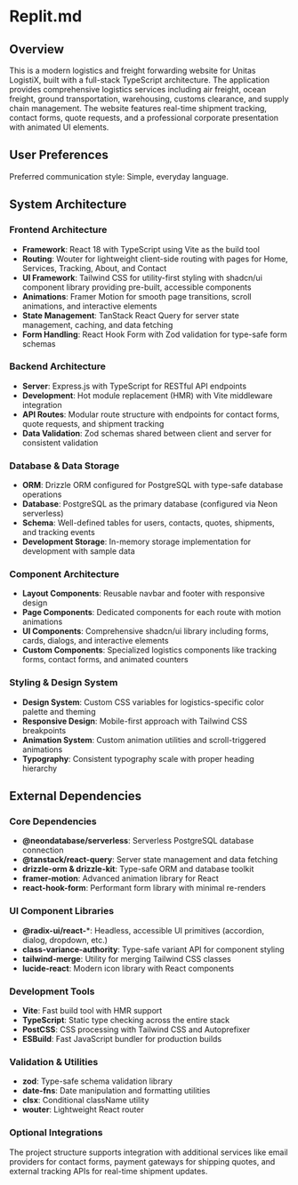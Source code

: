 # Replit.md

## Overview

This is a modern logistics and freight forwarding website for Unitas LogistiX, built with a full-stack TypeScript architecture. The application provides comprehensive logistics services including air freight, ocean freight, ground transportation, warehousing, customs clearance, and supply chain management. The website features real-time shipment tracking, contact forms, quote requests, and a professional corporate presentation with animated UI elements.

## User Preferences

Preferred communication style: Simple, everyday language.

## System Architecture

### Frontend Architecture
- **Framework**: React 18 with TypeScript using Vite as the build tool
- **Routing**: Wouter for lightweight client-side routing with pages for Home, Services, Tracking, About, and Contact
- **UI Framework**: Tailwind CSS for utility-first styling with shadcn/ui component library providing pre-built, accessible components
- **Animations**: Framer Motion for smooth page transitions, scroll animations, and interactive elements
- **State Management**: TanStack React Query for server state management, caching, and data fetching
- **Form Handling**: React Hook Form with Zod validation for type-safe form schemas

### Backend Architecture
- **Server**: Express.js with TypeScript for RESTful API endpoints
- **Development**: Hot module replacement (HMR) with Vite middleware integration
- **API Routes**: Modular route structure with endpoints for contact forms, quote requests, and shipment tracking
- **Data Validation**: Zod schemas shared between client and server for consistent validation

### Database & Data Storage
- **ORM**: Drizzle ORM configured for PostgreSQL with type-safe database operations
- **Database**: PostgreSQL as the primary database (configured via Neon serverless)
- **Schema**: Well-defined tables for users, contacts, quotes, shipments, and tracking events
- **Development Storage**: In-memory storage implementation for development with sample data

### Component Architecture
- **Layout Components**: Reusable navbar and footer with responsive design
- **Page Components**: Dedicated components for each route with motion animations
- **UI Components**: Comprehensive shadcn/ui library including forms, cards, dialogs, and interactive elements
- **Custom Components**: Specialized logistics components like tracking forms, contact forms, and animated counters

### Styling & Design System
- **Design System**: Custom CSS variables for logistics-specific color palette and theming
- **Responsive Design**: Mobile-first approach with Tailwind CSS breakpoints
- **Animation System**: Custom animation utilities and scroll-triggered animations
- **Typography**: Consistent typography scale with proper heading hierarchy

## External Dependencies

### Core Dependencies
- **@neondatabase/serverless**: Serverless PostgreSQL database connection
- **@tanstack/react-query**: Server state management and data fetching
- **drizzle-orm & drizzle-kit**: Type-safe ORM and database toolkit
- **framer-motion**: Advanced animation library for React
- **react-hook-form**: Performant form library with minimal re-renders

### UI Component Libraries
- **@radix-ui/react-***: Headless, accessible UI primitives (accordion, dialog, dropdown, etc.)
- **class-variance-authority**: Type-safe variant API for component styling
- **tailwind-merge**: Utility for merging Tailwind CSS classes
- **lucide-react**: Modern icon library with React components

### Development Tools
- **Vite**: Fast build tool with HMR support
- **TypeScript**: Static type checking across the entire stack
- **PostCSS**: CSS processing with Tailwind CSS and Autoprefixer
- **ESBuild**: Fast JavaScript bundler for production builds

### Validation & Utilities
- **zod**: Type-safe schema validation library
- **date-fns**: Date manipulation and formatting utilities
- **clsx**: Conditional className utility
- **wouter**: Lightweight React router

### Optional Integrations
The project structure supports integration with additional services like email providers for contact forms, payment gateways for shipping quotes, and external tracking APIs for real-time shipment updates.